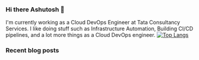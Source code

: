 ### Hi there Ashutosh 👋
I'm currently working as a Cloud DevOps Engineer at Tata Consultancy Services. I like doing stuff such as Infrastructure Automation, Building CI/CD pipelines, and a lot more things as a Cloud DevOps engineer.
[![Top Langs](https://github-readme-stats.vercel.app/api/top-langs/?username=Apurva14A&hide_progress=false)](https://github.com/anuraghazra/github-readme-stats)

### Recent blog posts

<!--
**Apurva14A/Apurva14A** is a ✨ _special_ ✨ repository because its `README.md` (this file) appears on your GitHub profile.

Here are some ideas to get you started:

- 🔭 I’m currently working on ...
- 🌱 I’m currently learning ...
- 👯 I’m looking to collaborate on ...
- 🤔 I’m looking for help with ...
- 💬 Ask me about ...
- 📫 How to reach me: ...
- 😄 Pronouns: ...
- ⚡ Fun fact: ...
-->
